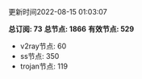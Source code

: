 更新时间2022-08-15 01:03:07

**总订阅: 73**
**总节点: 1866**
**有效节点: 529**
- v2ray节点: 60
- ss节点: 350
- trojan节点: 119
